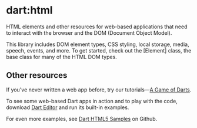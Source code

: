 # dart:html

HTML elements and other resources for web-based applications that need to
interact with the browser and the DOM (Document Object Model).

This library includes DOM element types, CSS styling, local storage,
media, speech, events, and more.
To get started,
check out the [Element] class, the base class for many of the HTML
DOM types.

## Other resources

If you've never written a web app before, try our
tutorials&mdash;[A Game of Darts](http://dartlang.org/docs/tutorials).

To see some web-based Dart apps in action and to play with the code,
download
[Dart Editor](http://www.dartlang.org/#get-started)
and run its built-in examples.

For even more examples, see
[Dart HTML5 Samples](https://github.com/dart-lang/dart-html5-samples)
on Github.

